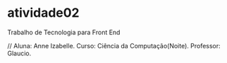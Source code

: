 # atividade02
Trabalho de Tecnologia para Front End

// Aluna: Anne Izabelle. Curso: Ciência da Computação(Noite). Professor: Glaucio.
